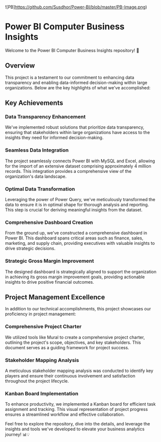 ![PB]https://github.com/Susdhor/Power-BI/blob/master/PB-Image.png)

# Power BI Computer Business Insights

Welcome to the Power BI Computer Business Insights repository! 🚀

## Overview

This project is a testament to our commitment to enhancing data transparency and enabling data-informed decision-making within large organizations. Below are the key highlights of what we've accomplished:

## Key Achievements

### Data Transparency Enhancement

We've implemented robust solutions that prioritize data transparency, ensuring that stakeholders within large organizations have access to the insights they need for informed decision-making.

### Seamless Data Integration

The project seamlessly connects Power BI with MySQL and Excel, allowing for the import of an extensive dataset comprising approximately 4 million records. This integration provides a comprehensive view of the organization's data landscape.

### Optimal Data Transformation

Leveraging the power of Power Query, we've meticulously transformed the data to ensure it is in optimal shape for thorough analysis and reporting. This step is crucial for deriving meaningful insights from the dataset.

### Comprehensive Dashboard Creation

From the ground up, we've constructed a comprehensive dashboard in Power BI. This dashboard spans critical areas such as finance, sales, marketing, and supply chain, providing executives with valuable insights to drive strategic decisions.

### Strategic Gross Margin Improvement

The designed dashboard is strategically aligned to support the organization in achieving its gross margin improvement goals, providing actionable insights to drive positive financial outcomes.

## Project Management Excellence

In addition to our technical accomplishments, this project showcases our proficiency in project management:

### Comprehensive Project Charter

We utilized tools like Mural to create a comprehensive project charter, outlining the project's scope, objectives, and key stakeholders. This document serves as a guiding framework for project success.

### Stakeholder Mapping Analysis

A meticulous stakeholder mapping analysis was conducted to identify key players and ensure their continuous involvement and satisfaction throughout the project lifecycle.

### Kanban Board Implementation

To enhance productivity, we implemented a Kanban board for efficient task assignment and tracking. This visual representation of project progress ensures a streamlined workflow and effective collaboration.

Feel free to explore the repository, dive into the details, and leverage the insights and tools we've developed to elevate your business analytics journey! 📊💡
